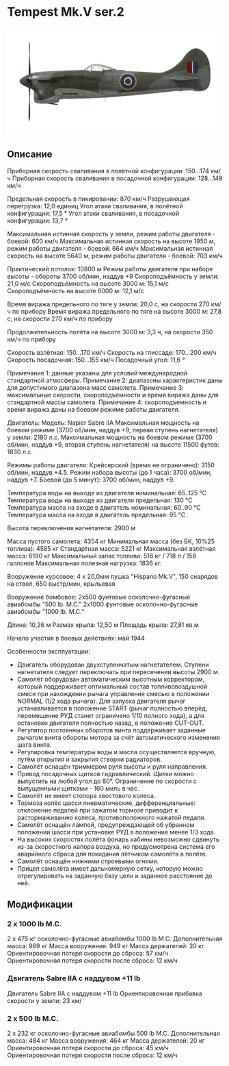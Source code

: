 # Tempest Mk.V ser.2

![tempestmkvs2](../images/tempestmkvs2.png)

## Описание

Приборная скорость сваливания в полётной конфигурации: 150...174 км/ч
Приборная скорость сваливания в посадочной конфигурации: 128...149 км/ч

Предельная скорость в пикировании: 870 км/ч
Разрушающая перегрузка: 12,0 единиц
Угол атаки сваливания, в полётной конфигурации: 17,5 °
Угол атаки сваливания, в посадочной конфигурации: 13,7 °

Максимальная истинная скорость у земли, режим работы двигателя - боевой: 600 км/ч
Максимальная истинная скорость на высоте 1950 м, режим работы двигателя - боевой: 664 км/ч 
Максимальная истинная скорость на высоте 5640 м, режим работы двигателя - боевой: 703 км/ч

Практический потолок: 10800 м
Режим работы двигателя при наборе высоты - обороты 3700 об/мин, наддув +9
Скороподъёмность у земли: 21,0 м/с
Скороподъёмность на высоте 3000 м: 15,1 м/с
Скороподъёмность на высоте 6000 м: 12,1 м/с

Время виража предельного по тяге у земли: 20,0 с, на скорости 270 км/ч по прибору
Время виража предельного по тяге на высоте 3000 м: 27,8 с, на скорости 270 км/ч по прибору

Продолжительность полёта на высоте 3000 м: 3,3 ч, на скорости 350 км/ч по прибору

Скорость взлётная: 150...170 км/ч 
Скорость на глиссаде: 170...200 км/ч 
Скорость посадочная: 150...155 км/ч
Посадочный угол: 11,6 °

Примечание 1: данные указаны для условий международной стандартной атмосферы.
Примечание 2: диапазоны характеристик даны для допустимого диапазона масс самолета.
Примечание 3: максимальные скорости, скороподъемности и время виража даны для стандартной массы самолета.
Примечание 4: скороподъемность и время виража даны на боевом режиме работы двигателя.

Двигатель:
Модель: Napier Sabre IIA
Максимальная мощность на боевом режиме (3700 об/мин, наддув +9, первая ступень нагнетателя) у земли: 2180 л.с.
Максимальная мощность на боевом режиме (3700 об/мин, наддув +9, вторая ступень нагнетателя) на высоте 11500 футов: 1830 л.с.

Режимы работы двигателя:
Крейсерский (время не ограничено): 3150 об/мин, наддув +4.5. 
Режим набора высоты (до 1 часа): 3700 об/мин, наддув +7.
Боевой (до 5 минут): 3700 об/мин, наддув +9.

Температура воды на выходе из двигателя номинальная: 65..125 °С
Температура воды на выходе из двигателя предельная: 130 °С
Температура масла на входе в двигатель номинальная: 60..90 °С
Температура масла на входе в двигатель предельная: 95 °С

Высота переключения нагнетателя: 2900 м

Масса пустого самолета: 4354 кг
Минимальная масса (без БК, 10%25 топлива): 4585 кг
Стандартная масса: 5221 кг
Максимальная взлётная масса: 6190 кг
Максимальный запас топлива: 516 кг / 718 л / 158 галлонов
Максимальная полезная нагрузка: 1836 кг.

Вооружение курсовое:
4 x 20,0мм пушка "Hispano Mk.V", 150 снарядов на ствол, 650 выстр/мин, крыльевая

Вооружение бомбовое:
2x500 фунтовые осколочно-фугасные авиабомбы "500 lb. M.C."
2x1000 фунтовые осколочно-фугасные авиабомбы "1000 lb. M.C."

Длина: 10,26 м
Размах крыла: 12,50 м
Площадь крыла: 27,81 кв.м

Начало участия в боевых действиях: май 1944

Особенности эксплуатации:
- Двигатель оборудован двухступенчатым нагнетателем. Ступени нагнетателя следует переключать при пересечении высоты 2900 м.
- Самолёт оборудован автоматическим высотным корректором, который поддерживает оптимальный состав топливовоздушной смеси при нахождении рычага управления смесью в положении NORMAL (1/2 хода рычага). Для запуска двигателя рычаг устанавливается в положение START (рычаг полностью вперёд, перемещение РУД станет ограничено 1/10 полного хода), а для остановки двигателя полностью назад, в положение CUT-OUT.
- Регулятор постоянных оборотов винта поддерживает заданные рычагом винта обороты мотора за счёт автоматического изменения шага винта. 
- Регулировка температуры воды и масла осуществляется вручную, путём открытия и закрытия створки радиаторов.
- Самолёт оснащён триммером руля высоты и руля направления.
- Привод посадочных щитков гидравлический. Щитки можно выпустить на любой угол до 80°. Ограничение по скорости с выпущенными щитками - 160 миль в час.
- Самолёт не имеет стопора хвостового колеса.
- Тормоза колёс шасси пневматические, дифференциальные: отклонение педалей при зажатом тормозе приводит к растормаживанию колеса, противоположного нажатой педали.
- Самолёт оснащён лампой, предупреждающей об убранном положении шасси при установке РУД в положение менее 1/3 хода. 
- На высоких скоростях полёта фонарь кабины невозможно сдвинуть из-за скоростного напора воздуха, но предусмотрена система его аварийного сброса для покидания лётчиком самолёта в полёте.
- Самолёт оснащён нижними строевыми огнями.
- Прицел самолёта имеет дальномерную сетку, которую можно отрегулировать на заданную базу цели и заданное расстояние до неё.

## Модификации

### 2 х 1000 lb M.C.

2 x 475 кг осколочно-фугасные авиабомбы 1000 lb M.C.
Дополнительная масса: 969 кг
Масса вооружения: 949 кг
Масса держателей: 20 кг
Ориентировочная потеря скорости до сброса: 57 км/ч
Ориентировочная потеря скорости после сброса: 12 км/ч
### Двигатель Sabre IIA с наддувом +11 lb

Двигатель Sabre IIA с наддувом +11 lb
Ориентировочная прибавка скорости у земли: 23 км/
### 2 х 500 lb M.C.

2 x 232 кг осколочно-фугасные авиабомбы 500 lb M.C.
Дополнительная масса: 484 кг
Масса вооружения: 464 кг
Масса держателей: 20 кг
Ориентировочная потеря скорости до сброса: 45 км/ч
Ориентировочная потеря скорости после сброса: 12 км/ч